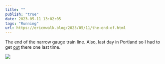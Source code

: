 ```yaml
---
title: ""
publish: "true"
date: 2023-05-11 13:02:05
tags: "Running"
url: https://ericmwalk.blog/2023/05/11/the-end-of.html
---
```


The end of the narrow gauge train line. Also, last day in Portland so I had to get [out](http://www.strava.com/activities/9051158986) there one last time.

![](https://ericmwalk.blog/uploads/2023/ccade5d791.jpg)